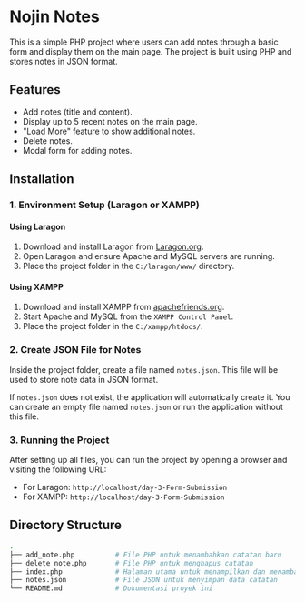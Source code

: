 # Nojin Notes

This is a simple PHP project where users can add notes through a basic form and display them on the main page. The project is built using PHP and stores notes in JSON format.

## Features

- Add notes (title and content).
- Display up to 5 recent notes on the main page.
- "Load More" feature to show additional notes.
- Delete notes.
- Modal form for adding notes.

## Installation

### 1. Environment Setup (Laragon or XAMPP)

#### Using Laragon

1. Download and install Laragon from [Laragon.org](https://laragon.org/download/).
2. Open Laragon and ensure Apache and MySQL servers are running.
3. Place the project folder in the `C:/laragon/www/` directory.

#### Using XAMPP

1. Download and install XAMPP from [apachefriends.org](https://www.apachefriends.org/download.html).
2. Start Apache and MySQL from the `XAMPP Control Panel`.
3. Place the project folder in the `C:/xampp/htdocs/`.

### 2. Create JSON File for Notes

Inside the project folder, create a file named `notes.json`. This file will be used to store note data in JSON format.

If `notes.json` does not exist, the application will automatically create it. You can create an empty file named `notes.json` or run the application without this file.

### 3. Running the Project

After setting up all files, you can run the project by opening a browser and visiting the following URL:

- For Laragon: `http://localhost/day-3-Form-Submission`
- For XAMPP: `http://localhost/day-3-Form-Submission`

## Directory Structure

```bash
.
├── add_note.php          # File PHP untuk menambahkan catatan baru
├── delete_note.php       # File PHP untuk menghapus catatan
├── index.php             # Halaman utama untuk menampilkan dan menambahkan catatan
├── notes.json            # File JSON untuk menyimpan data catatan
└── README.md             # Dokumentasi proyek ini
```
